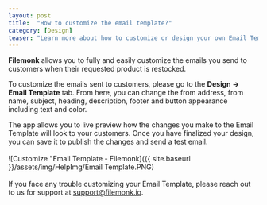 ```yaml
---
layout: post
title:  "How to customize the email template?"
category: [Design]
teaser: "Learn more about how to customize or design your own Email Template"
---
```

**Filemonk** allows you to fully and easily customize the emails you send to customers when their requested product is restocked.

To customize the emails sent to customers, please go to the **Design -> Email Template** tab. From here, you can change the from address, from name, subject, heading, description, footer and button appearance including text and color.

The app allows you to live preview how the changes you make to the Email Template will look to your customers. Once you have finalized your design, you can save it to publish the changes and send a test email.
<br/>
<br/>
![Customize "Email Template - Filemonk]({{ site.baseurl }}/assets/img/HelpImg/Email Template.PNG)
<br/>
<br/>
If you face any trouble customizing your Email Template, please reach out to us for support at <a href="mailto:support@filemonk.io">support@filemonk.io</a>.
